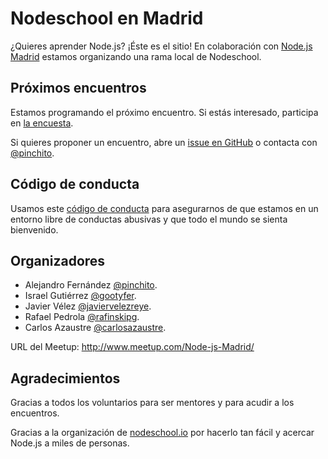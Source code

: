 # Nodeschool en Madrid

¿Quieres aprender Node.js? ¡Éste es el sitio!
En colaboración con <a href="http://www.meetup.com/Node-js-Madrid/">Node.js Madrid</a>
estamos organizando una rama local de Nodeschool.

## Próximos encuentros

Estamos programando el próximo encuentro. Si estás interesado, participa en
<a href="http://www.meetup.com/Node-js-Madrid/polls/1194962/">la encuesta</a>.

Si quieres proponer un encuentro, abre un <a href="https://github.com/nodeschool/madrid/issues">issue en GitHub</a>
o contacta con <a href="https://twitter.com/pinchito">@pinchito</a>.

## Código de conducta

Usamos este [código de conducta](https://github.com/nodeschool/madrid/blob/master/codigodeconducta.md)
para asegurarnos de que estamos en un entorno libre de conductas abusivas
y que todo el mundo se sienta bienvenido.

## Organizadores

* Alejandro Fernández <a href="https://twitter.com/pinchito">@pinchito</a>.
* Israel Gutiérrez <a href="https://twitter.com/gootyfer">@gootyfer</a>.
* Javier Vélez <a href="https://twitter.com/javiervelezreye">@javiervelezreye</a>.
* Rafael Pedrola <a href="https://twitter.com/rafinskipg">@rafinskipg</a>.
* Carlos Azaustre <a href="https://twitter.com/carlosazaustre">@carlosazaustre</a>.

URL del Meetup: http://www.meetup.com/Node-js-Madrid/

## Agradecimientos

Gracias a todos los voluntarios para ser mentores y para acudir a los encuentros.

Gracias a la organización de <a href="http://nodeschool.io/">nodeschool.io</a>
por hacerlo tan fácil y acercar Node.js a miles de personas.

